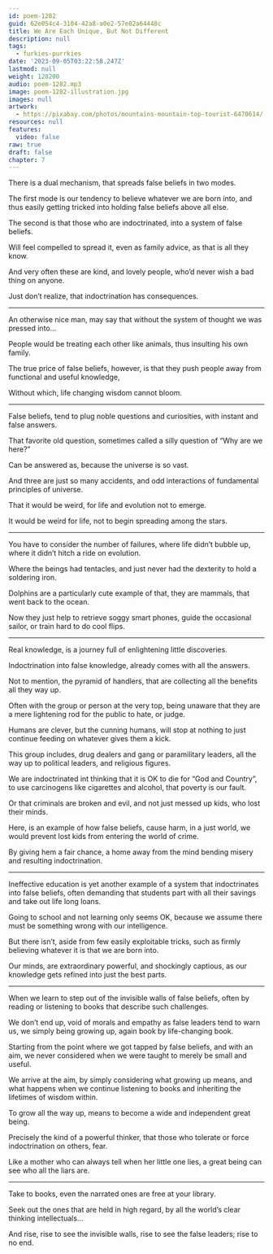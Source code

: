 ```yaml
---
id: poem-1282
guid: 62e054c4-3104-42a8-a0e2-57e02a64448c
title: We Are Each Unique, But Not Different
description: null
tags:
  - furkies-purrkies
date: '2023-09-05T03:22:58.247Z'
lastmod: null
weight: 128200
audio: poem-1282.mp3
image: poem-1282-illustration.jpg
images: null
artwork:
  - https://pixabay.com/photos/mountains-mountain-top-tourist-6470614/
resources: null
features:
  video: false
raw: true
draft: false
chapter: 7
---
```


There is a dual mechanism,
that spreads false beliefs in two modes.

The first mode is our tendency to believe whatever we are born into,
and thus easily getting tricked into holding false beliefs above all else.

The second is that those who are indoctrinated,
into a system of false beliefs.

Will feel compelled to spread it,
even as family advice, as that is all they know.

And very often these are kind, and lovely people,
who’d never wish a bad thing on anyone.

Just don’t realize,
that indoctrination has consequences.

---

An otherwise nice man,
may say that without the system of thought we was pressed into…

People would be treating each other like animals,
thus insulting his own family.

The true price of false beliefs, however,
is that they push people away from functional and useful knowledge,

Without which,
life changing wisdom cannot bloom.

---

False beliefs, tend to plug noble questions and curiosities,
with instant and false answers.

That favorite old question,
sometimes called a silly question of “Why are we here?”

Can be answered as,
because the universe is so vast.

And three are just so many accidents,
and odd interactions of fundamental principles of universe.

That it would be weird,
for life and evolution not to emerge.

It would be weird for life,
not to begin spreading among the stars.

---

You have to consider the number of failures,
where life didn’t bubble up, where it didn’t hitch a ride on evolution.

Where the beings had tentacles,
and just never had the dexterity to hold a soldering iron.

Dolphins are a particularly cute example of that,
they are mammals, that went back to the ocean.

Now they just help to retrieve soggy smart phones,
guide the occasional sailor, or train hard to do cool flips.

---

Real knowledge,
is a journey full of enlightening little discoveries.

Indoctrination into false knowledge,
already comes with all the answers.

Not to mention, the pyramid of handlers,
that are collecting all the benefits all they way up.

Often with the group or person at the very top,
being unaware that they are a mere lightening rod for the public to hate, or judge.

Humans are clever, but the cunning humans,
will stop at nothing to just continue feeding on whatever gives them a kick.

This group includes, drug dealers and gang or paramilitary leaders,
all the way up to political leaders, and religious figures.

We are indoctrinated int thinking that it is OK to die for “God and Country”,
to use carcinogens like cigarettes and alcohol, that poverty is our fault.

Or that criminals are broken and evil,
and not just messed up kids, who lost their minds.

Here, is an example of how false beliefs, cause harm,
in a just world, we would prevent lost kids from entering the world of crime.

By giving hem a fair chance,
a home away from the mind bending misery and resulting indoctrination.

---

Ineffective education is yet another example of a system that indoctrinates into false beliefs,
often demanding that students part with all their savings and take out life long loans.

Going to school and not learning only seems OK,
because we assume there must be something wrong with our intelligence.

But there isn’t, aside from few easily exploitable tricks,
such as firmly believing whatever it is that we are born into.

Our minds, are extraordinary powerful,
and shockingly captious, as our knowledge gets refined into just the best parts.

---

When we learn to step out of the invisible walls of false beliefs,
often by reading or listening to books that describe such challenges.

We don’t end up, void of morals and empathy as false leaders tend to warn us,
we simply being growing up, again book by life-changing book.

Starting from the point where we got tapped by false beliefs,
and with an aim, we never considered when we were taught to merely be small and useful.

We arrive at the aim, by simply considering what growing up means,
and what happens when we continue listening to books and inheriting the lifetimes of wisdom within.

To grow all the way up,
means to become a wide and independent great being.

Precisely the kind of a powerful thinker,
that those who tolerate or force indoctrination on others, fear.

Like a mother who can always tell when her little one lies,
a great being can see who all the liars are.

---

Take to books,
even the narrated ones are free at your library.

Seek out the ones that are held in high regard,
by all the world’s clear thinking intellectuals…

And rise, rise to see the invisible walls, rise to see the false leaders;
rise to no end.
